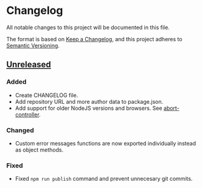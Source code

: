 # Changelog
All notable changes to this project will be documented in this file.

The format is based on [Keep a Changelog](https://keepachangelog.com/en/1.0.0/),
and this project adheres to [Semantic Versioning](https://semver.org/spec/v2.0.0.html).

## [Unreleased]
### Added
- Create CHANGELOG file.
- Add repository URL and more author data to package.json.
- Add support for older NodeJS versions and browsers. See [abort-controller](https://www.npmjs.com/package/abort-controller).

### Changed
- Custom error messages functions are now exported individually instead as object methods.

### Fixed
- Fixed `npm run publish` command and prevent unnecesary git commits.


[Unreleased]: https://github.com/brdevok/abortjs/compare/v0.0.1...publish
[0.0.1]: https://github.com/brdevok/abortjs/releases/tag/v0.0.1
